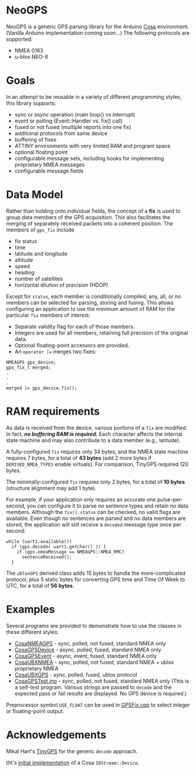 NeoGPS
======

NeoGPS is a generic GPS parsing library for the Arduino [Cosa](https://github.com/mikaelpatel/Cosa) environment.  (Vanilla Arduino implementation coming soon...)
The following protocols are supported:
* NMEA 0183
* u-blox NEO-6

Goals
======
In an attempt to be reusable in a variety of different programming styles, this library supports:
* sync or async operation (main loop() vs interrupt)
* event or polling (Event::Handler vs. fix() call)
* fused or not fused (multiple reports into one fix)
* additional protocols from same device
* buffering of fixes
* ATTINY environments with very limited RAM and program space
* optional floating point
* configurable message sets, including hooks for implementing proprietary NMEA messages
* configurable message fields

Data Model
==========
Rather than holding onto individual fields, the concept of a **fix** is used to group data members of the GPS acquisition.
This also facilitates the merging of separately received packets into a coherent position.  The members of `gps_fix` include 
* fix status
* time
* latitude and longitude
* altitude
* speed
* heading
* number of satellites
* horizontal dilution of precision (HDOP)

Except for `status`, each member is conditionally compiled; any, all, or *no* members can be selected for parsing, storing and fusing.  This allows configuring an application to use the minimum amount of RAM for the particular `fix` members of interest:

* Separate validity flag for each of those members.
* Integers are used for all members, retaining full precision of the original data.   
* Optional floating-point accessors are provided.
* An `operator |=` merges two fixes:
```
NMEAGPS gps_device;
gps_fix_t merged;
.
.
.
merged |= gps_device.fix();
```

RAM requirements
=======
As data is received from the device, various portions of a `fix` are modified.  In 
fact, _**no buffering RAM is required**_.  Each character affects the internal state machine and may 
also contribute to a data member (e.g., latitude).

A fully-configured `fix` requires only 34 bytes, and the NMEA state machine requires 
7 bytes, for a total of **43 bytes** (add 2 more bytes if `DERIVED_NMEA_TYPES` enable virtuals).  For comparison, TinyGPS required 120 bytes.

The minimally-configured `fix` requires only 
2 bytes, for a total of **10 bytes** (structure alignment may add 1 byte).

For example, if your application only requires an accurate one pulse-per-second, you 
can configure it to parse *no* sentence types and retain *no* data members.  Although the 
`fix().status` can be checked, no valid flags are available.  Even 
though no sentences are parsed and no data members are stored, the application will 
still receive a `decoded` message type once per second:
```
while (uart1.available())
  if (gps.decode( uart1.getchar() )) {
    if (gps.nmeaMessage == NMEAGPS::NMEA_RMC)
      sentenceReceived();
  }
```

The `ubloxGPS` derived class adds 15 bytes to handle the more-complicated protocol, 
plus 5 static bytes for converting GPS time and Time Of Week to UTC, for a total of 
**56 bytes**.

Examples
======
Several programs are provided to demonstrate how to use the classes in these different styles:

* [CosaNMEAGPS](CosaNMEAGPS.ino) - sync, polled, not fused, standard NMEA only
* [CosaGPSDevice](CosaGPSDevice.ino) - async, polled, fused, standard NMEA only
* [CosaGPSEvent](CosaGPSEvent.ino) - async, event, fused, standard NMEA only
* [CosaUBXNMEA](CosaUBXNMEA.ino) - sync, polled, not fused, standard NMEA + ublox proprietary NMEA
* [CosaUBXGPS](CosaUBXGPS.ino) - sync, polled, fused, ublox protocol
* [CosaGPSTest.ino](CosaGPSText.ino) - sync, polled, not fused, standard NMEA only (This is a self-test program.  Various strings are passed to `decode` and the expected pass or fail results are displayed.  No GPS device is required.)

Preprocessor symbol `USE_FLOAT` can be used in [GPSFix.cpp](GPSfix.cpp) to select integer or floating-point output.

Acknowledgements
==========
Mikal Hart's [TinyGPS](https://github.com/mikalhart/TinyGPS) for the generic `decode` approach.

tht's [initial implementation](http://forum.arduino.cc/index.php?topic=150299.msg1863220#msg1863220) of a Cosa `IOStream::Device`.
